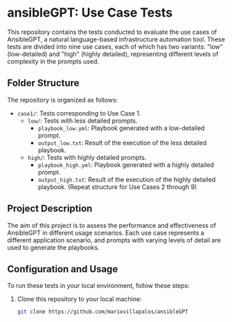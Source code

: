 # ansibleGPT: Use Case Tests

This repository contains the tests conducted to evaluate the use cases of AnsibleGPT, a natural language-based infrastructure automation tool. These tests are divided into nine use cases, each of which has two variants: "low" (low-detailed) and "high" (highly detailed), representing different levels of complexity in the prompts used.

## Folder Structure

The repository is organized as follows:

- `case1/`: Tests corresponding to Use Case 1.
  - `low/`: Tests with less detailed prompts.
    - `playbook_low.yml`: Playbook generated with a low-detailed prompt.
    - `output_low.txt`: Result of the execution of the less detailed playbook.
  - `high/`: Tests with highly detailed prompts.
    - `playbook_high.yml`: Playbook generated with a highly detailed prompt.
    - `output_high.txt`: Result of the execution of the highly detailed playbook.
  (Repeat structure for Use Cases 2 through 9)

## Project Description

The aim of this project is to assess the performance and effectiveness of AnsibleGPT in different usage scenarios. Each use case represents a different application scenario, and prompts with varying levels of detail are used to generate the playbooks.

## Configuration and Usage

To run these tests in your local environment, follow these steps:

1. Clone this repository to your local machine:
   ```bash
   git clone https://github.com/mariovillapalos/ansibleGPT


